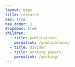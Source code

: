 ```yaml
---
layout: page
title: research
nav: true
nav_order: 1
dropdown: true
children:
  - title: publications
    permalink: /publications/
  - title: divider
  - title: working papers
    permalink: /working/
---
```

